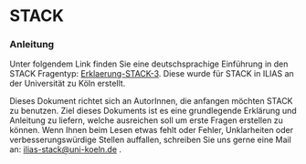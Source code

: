 # STACK
### Anleitung
Unter folgendem Link finden Sie eine deutschsprachige Einführung in den STACK Fragentyp: [Erklaerung-STACK-3](../content/de/Erklaerung-STACK-3.pdf). 
Diese wurde für STACK in ILIAS an der Universität zu Köln erstellt.

Dieses Dokument richtet sich an AutorInnen, die anfangen möchten STACK zu benutzen. Ziel dieses Dokuments ist es eine grundlegende Erklärung und Anleitung zu liefern, welche ausreichen soll um erste Fragen erstellen zu können.
Wenn Ihnen beim Lesen etwas fehlt oder Fehler, Unklarheiten oder verbesserungswürdige Stellen auffallen, schreiben Sie uns gerne eine Mail an: ilias-stack@uni-koeln.de .
